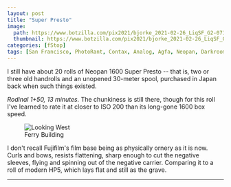 ```yaml
---
layout: post
title: "Super Presto"
image:
  path: https://www.botzilla.com/pix2021/bjorke_2021-02-26_LiqSF_G2-071.jpg
  thumbnail: https://www.botzilla.com/pix2021/bjorke_2021-02-26_LiqSF_G2-071.jpg
categories: [fStop]
tags: [San Francisco, PhotoRant, Contax, Analog, Agfa, Neopan, Darkroom, Bike, Agfa]
---
```


I still have about 20 rolls of Neopan 1600 Super Presto -- that is, two or three old handrolls and an unopened
30-meter spool, purchased in Japan back when such things existed.

_Rodinal 1+50, 13 minutes._ The chunkiness is still there, though for this roll I've learned to rate it at closer to ISO 200 than its long-gone 1600 box speed.

<figure class="align-center">
<img alt="Looking West" src="https://botzilla.com/pix2021/bjorke_2021-02-26_LiqSF_G2-072.jpg">
<figcaption>Ferry Building</figcaption>
</figure>

I don't recall Fujifilm's film base being as physically ornery as it is now. Curls and bows, resists flattening, sharp enough to cut the negative sleeves, flying and spinning out of the negative carrier. Comparing it to a roll of modern HP5, which lays flat and still as the grave.

<hr>
